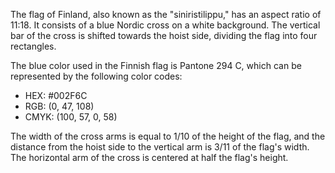 The flag of Finland, also known as the "siniristilippu," has an aspect ratio of 11:18. It consists of a blue Nordic cross on a white background. The vertical bar of the cross is shifted towards the hoist side, dividing the flag into four rectangles.

The blue color used in the Finnish flag is Pantone 294 C, which can be represented by the following color codes:
- HEX: #002F6C
- RGB: (0, 47, 108)
- CMYK: (100, 57, 0, 58)

The width of the cross arms is equal to 1/10 of the height of the flag, and the distance from the hoist side to the vertical arm is 3/11 of the flag's width. The horizontal arm of the cross is centered at half the flag's height.